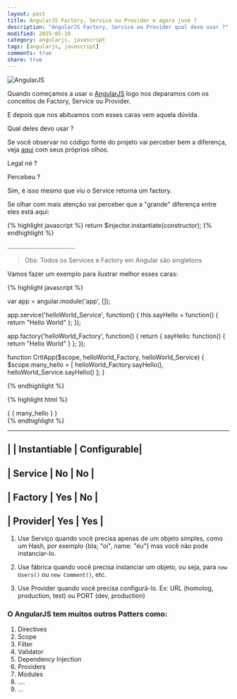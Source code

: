 ```yaml
---
layout: post
title: AngularJS Factory, Service ou Provider e agora josé ?
description: "AngularJS Factory, Service ou Provider qual devo usar ?"
modified: 2015-05-10
category: angularjs, javascript
tags: [angularjs, javascript]
comments: true
share: true
---
```


<p>

<img src="{{site.baseurl}}/img/posts/angularjs-banner.jpg" alt="AngularJS">

</p>


Quando começamos a usar o [AngularJS](https://angularjs.org/) logo nos deparamos com os conceitos de Factory, Service ou Provider.

E depois que nos abituamos com esses caras vem aquela dúvida.

Qual deles devo usar ?

Se você observar no código fonte do projeto vai perceber bem a diferença,
veja [aqui](https://github.com/angular/angular.js/blob/master/src/auto/injector.js#L687) com seus próprios olhos.

Legal né ?

Percebeu ?

Sim, é isso mesmo que viu o Service retorna um factory.

Se olhar com mais atenção vai perceber que a "grande" diferença entre eles está aqui:

{% highlight javascript %}
return $injector.instantiate(constructor);
{% endhighlight %}

......................................

> Obs: Todos os Services e Factory em Angular são singletons


Vamos fazer um exemplo para ilustrar melhor esses caras:

{% highlight javascript %}

var app = angular.module('app', []);

app.service('helloWorld_Service', function() {
    this.sayHello = function() {
        return "Hello World"
    };
});

app.factory('helloWorld_Factory', function() {
    return {
        sayHello: function() {
            return "Hello World"
        }
    };
});


function CrtlApp($scope, helloWorld_Factory, helloWorld_Service) {
    $scope.many_hello = [
        helloWorld_Factory.sayHello(),
        helloWorld_Service.sayHello()
    ];
}

{% endhighlight %}


{% highlight html %}
<div ng-controller="CrtlApp">
    { { many_hello } }
</div>
{% endhighlight %}



----------------------------------------
|         | Instantiable | Configurable|
----------------------------------------
| Service | No           | No          |
----------------------------------------
| Factory | Yes          | No          |
----------------------------------------
| Provider| Yes          | Yes         |       
----------------------------------------


1. Use Serviço quando você precisa apenas de um objeto simples, como um Hash, por exemplo {bla; "oi", name: "eu"} mas você não pode instanciar-lo.

2. Use fábrica quando você precisa instanciar um objeto, ou seja, para ```new Users()``` ou ```new Comment()```, etc.

3. Use Provider quando você precisa configurá-lo. Ex: URL (homolog, production, test) ou PORT (dev, production)


### O AngularJS tem muitos outros Patters como:

1. Directives
2. Scope
3. Filter
4. Validator
5. Dependency Injection
6. Providers
7. Modules
8. ....
9. ...

